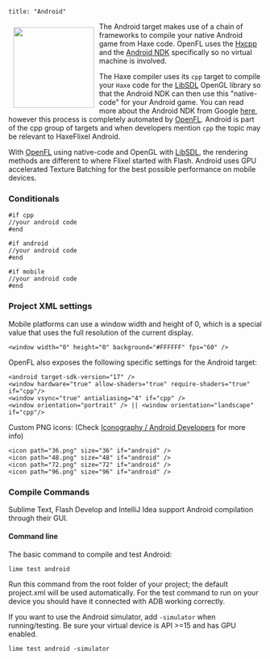 ```
title: "Android"
```

<img src="/images/targets/android-logo.svg" width="160px" style="float:left; padding:10px" />

The Android target makes use of a chain of frameworks to compile your native Android game from Haxe code. OpenFL uses the [Hxcpp](http://lib.haxe.org/p/hxcpp) and the [Android NDK](http://developer.android.com/tools/sdk/ndk/index.html) specifically so no virtual machine is involved.

The Haxe compiler uses its ```cpp``` target to compile your ```Haxe``` code for the [LibSDL](http://libsdl.org) OpenGL library so that the Android NDK can then use this "native-code" for your Android game. You can read more about the Android NDK from Google [here](http://developer.android.com/tools/sdk/ndk/index.html), however this process is completely automated by [OpenFL](http://openfl.org). Android is part of the cpp group of targets and when developers mention ```cpp``` the topic may be relevant to HaxeFlixel Android.

With [OpenFL](http://openfl.org) using native-code and OpenGL with [LibSDL](http://libsdl.org), the rendering methods are different to where Flixel started with Flash. Android uses GPU accelerated Texture Batching for the best possible performance on mobile devices.

### Conditionals

```
#if cpp
//your android code
#end

#if android
//your android code
#end

#if mobile
//your android code
#end
```

### Project XML settings

Mobile platforms can use a window width and height of 0, which is a special value that uses the full resolution of the current display.

```
<window width="0" height="0" background="#FFFFFF" fps="60" />
```

OpenFL also exposes the following specific settings for the Android target:

```
<android target-sdk-version="17" />
<window hardware="true" allow-shaders="true" require-shaders="true" if="cpp"/>
<window vsync="true" antialiasing="4" if="cpp" />
<window orientation="portrait" /> || <window orientation="landscape" if="cpp"/>
```

Custom PNG icons: (Check [Iconography / Android Developers](http://developer.android.com/design/style/iconography.html) for more info)

```
<icon path="36.png" size="36" if="android" />
<icon path="48.png" size="48" if="android" />
<icon path="72.png" size="72" if="android" />
<icon path="96.png" size="96" if="android" />
```

### Compile Commands

Sublime Text, Flash Develop and IntelliJ Idea support Android compilation through their GUI.

#### Command line

The basic command to compile and test Android:

```
lime test android
```

Run this command from the root folder of your project; the default project.xml will be used automatically. For the test command to run on your device you should have it connected with ADB working correctly.

If you want to use the Android simulator, add `-simulator` when running/testing. Be sure your virtual device is API >=15 and has GPU enabled.

```
lime test android -simulator
```
